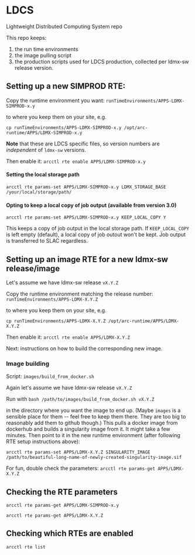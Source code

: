 # LDCS
Lightweight Distributed Computing System repo 


This repo keeps:

1. the run time environments
2. the image pulling script
3. the production scripts used for LDCS production, collected per ldmx-sw release version.




## Setting up a new SIMPROD RTE:

Copy the runtime environment you want: `runTimeEnvironments/APPS-LDMX-SIMPROD-x.y`

to where you keep them on your site, e.g. 

`cp runTimeEnvironments/APPS-LDMX-SIMPROD-x.y /opt/arc-runtime/APPS/LDMX-SIMPROD-x.y`

**Note** that these are LDCS specific files, so version numbers are *independent* of `ldmx-sw` versions. 

Then enable it: `arcctl rte enable APPS/LDMX-SIMPROD-x.y`


#### Setting the local storage path 

`arcctl rte params-set APPS/LDMX-SIMPROD-x.y LDMX_STORAGE_BASE /your/local/storage/path/`


#### Opting to keep a local copy of job output (available from version 3.0)
`arcctl rte params-set APPS/LDMX-SIMPROD-x.y KEEP_LOCAL_COPY Y`

This keeps a copy of job output in the local storage path. If `KEEP_LOCAL_COPY` is left empty (default), a local copy of job outout won't be kept. Job output is transferred to SLAC regardless. 


## Setting up an image RTE for a new ldmx-sw release/image

Let's assume we have ldmx-sw release `vX.Y.Z`

Copy the runtime environment matching the release number: `runTimeEnvironments/APPS-LDMX-X.Y.Z`

to where you keep them on your site, e.g. 

`cp runTimeEnvironments/APPS-LDMX-X.Y.Z /opt/arc-runtime/APPS/LDMX-X.Y.Z`

Then enable it: `arcctl rte enable APPS/LDMX-X.Y.Z`

Next: instructions on how to build the corresponding new image.


### Image building

Script: `images/build_from_docker.sh`

Again let's assume we have ldmx-sw release `vX.Y.Z`

Run with `bash /path/to/images/build_from_docker.sh vX.Y.Z`

in the directory where you want the image to end up. (Maybe `images` is a sensible place for them -- feel free to keep them there. They are too big to reasonably add them to github though.) This pulls a docker image from dockerhub and builds a singularity image from it. It might take a few minutes. Then point to it in the new runtime environment (after following RTE setup instructions above):

`arcctl rte params-set APPS/LDMX-X.Y.Z SINGULARITY_IMAGE /path/to/beautiful-long-name-of-newly-created-singularity-image.sif`

For fun, double check the parameters:
`arcctl rte params-get APPS/LDMX-X.Y.Z`



## Checking the RTE parameters 
`arcctl rte params-get APPS/LDMX-SIMPROD-x.y`

`arcctl rte params-get APPS/LDMX-X.Y.Z`

## Checking which RTEs are enabled
`arcctl rte list`

